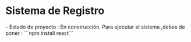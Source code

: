 <h1>Sistema de Registro</h1>
- Estado de proyecto : En construcción.
Para ejecutar el sistema ,debes de poner :
```npm  install  react```
